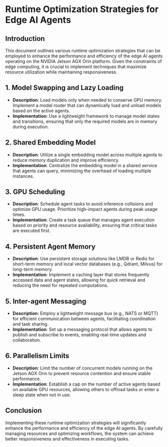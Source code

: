 # Runtime Optimization Strategies for Edge AI Agents

## Introduction
This document outlines various runtime optimization strategies that can be employed to enhance the performance and efficiency of the edge AI agents operating on the NVIDIA Jetson AGX Orin platform. Given the constraints of edge computing, it is crucial to implement techniques that maximize resource utilization while maintaining responsiveness.

## 1. Model Swapping and Lazy Loading
- **Description**: Load models only when needed to conserve GPU memory. Implement a model router that can dynamically load and unload models based on the active agents.
- **Implementation**: Use a lightweight framework to manage model states and transitions, ensuring that only the required models are in memory during execution.

## 2. Shared Embedding Model
- **Description**: Utilize a single embedding model across multiple agents to reduce memory duplication and improve efficiency.
- **Implementation**: Centralize the embedding model in a shared service that agents can query, minimizing the overhead of loading multiple instances.

## 3. GPU Scheduling
- **Description**: Schedule agent tasks to avoid inference collisions and optimize GPU usage. Prioritize high-impact agents during peak usage times.
- **Implementation**: Create a task queue that manages agent execution based on priority and resource availability, ensuring that critical tasks are executed first.

## 4. Persistent Agent Memory
- **Description**: Use persistent storage solutions like LMDB or Redis for short-term memory and local vector databases (e.g., Qdrant, Milvus) for long-term memory.
- **Implementation**: Implement a caching layer that stores frequently accessed data and agent states, allowing for quick retrieval and reducing the need for repeated computations.

## 5. Inter-agent Messaging
- **Description**: Employ a lightweight message bus (e.g., NATS or MQTT) for efficient communication between agents, facilitating coordination and task sharing.
- **Implementation**: Set up a messaging protocol that allows agents to publish and subscribe to events, enabling real-time updates and collaboration.

## 6. Parallelism Limits
- **Description**: Limit the number of concurrent models running on the Jetson AGX Orin to prevent resource contention and ensure stable performance.
- **Implementation**: Establish a cap on the number of active agents based on available GPU resources, allowing others to offload tasks or enter a sleep state when not in use.

## Conclusion
Implementing these runtime optimization strategies will significantly enhance the performance and efficiency of the edge AI agents. By carefully managing resources and optimizing workflows, the system can achieve better responsiveness and effectiveness in executing tasks.
